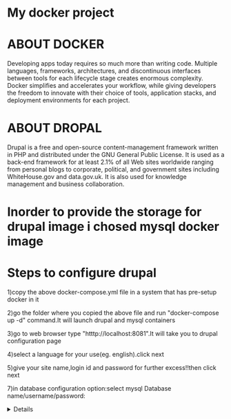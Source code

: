 # My docker project
# ABOUT DOCKER
Developing apps today requires so much more than writing code. Multiple languages, frameworks, architectures, and discontinuous interfaces between tools for each lifecycle stage creates enormous complexity. Docker simplifies and accelerates your workflow, while giving developers the freedom to innovate with their choice of tools, application stacks, and deployment environments for each project.

# ABOUT DROPAL
Drupal is a free and open-source content-management framework written in PHP and distributed under the GNU General Public License. It is used as a back-end framework for at least 2.1% of all Web sites worldwide ranging from personal blogs to corporate, political, and government sites including WhiteHouse.gov and data.gov.uk. It is also used for knowledge management and business collaboration.

# Inorder to provide the storage for drupal image i chosed mysql docker image

#  Steps to configure drupal
1)copy the above docker-compose.yml file in a system that has pre-setup docker in it 

2)go the folder where you copied the above file and run "docker-compose up -d" command.It will launch drupal and mysql containers

3)go to web browser type "htttp://localhost:8081".It will take you to drupal configuration page

4)select a language for your use(eg. english).click next

5)give your site name,login id and password for further excess!!then click next

7)in database configuration option:select mysql
    Database name/username/password: <details for accessing your MySQL instance> (MYSQL_USER, MYSQL_PASSWORD, MYSQL_DATABASE; see          environment variables in the description in docker-compose file for mysql)
    ADVANCED OPTIONS - Database host: database (Containers on the same docker-network are routable by their container-name)
    
8)then finish the installation
  
# Now you are ready for using drupal!!!!
create a article or blog without having to worry about the server or storage just login and use!!! 
